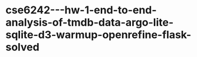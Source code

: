# cse6242---hw-1-end-to-end-analysis-of-tmdb-data-argo-lite-sqlite-d3-warmup-openrefine-flask-solved